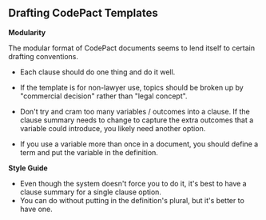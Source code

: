 ## Drafting CodePact Templates


**Modularity**

The modular format of CodePact documents seems to lend itself to certain drafting conventions.

- Each clause should do one thing and do it well.

- If the template is for non-lawyer use, topics should be broken up by "commercial decision" rather than "legal concept".

- Don't try and cram too many variables / outcomes into a clause.  If the clause summary needs to change to capture the extra outcomes that a variable could introduce, you likely need another option.

-  If you use a variable more than once in a document, you should define a term and put the variable in the definition.

**Style Guide**

- Even though the system doesn't force you to do it, it's best to have a clause summary for a single clause option.
- You can do without putting in the definition's plural, but it's better to have one.
